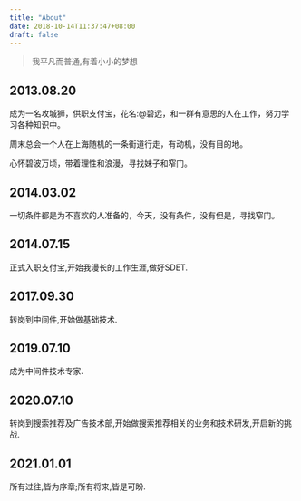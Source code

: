 ```yaml
---
title: "About"
date: 2018-10-14T11:37:47+08:00
draft: false
---
```


>我平凡而普通,有着小小的梦想

## 2013.08.20 ##

成为一名攻城狮，供职支付宝，花名:@碧远，和一群有意思的人在工作，努力学习各种知识中。

周末总会一个人在上海随机的一条街道行走，有动机，没有目的地。

心怀碧波万顷，带着理性和浪漫，寻找妹子和窄门。

## 2014.03.02 ##

一切条件都是为不喜欢的人准备的，今天，没有条件，没有但是，寻找窄门。

## 2014.07.15 ##

正式入职支付宝,开始我漫长的工作生涯,做好SDET.

## 2017.09.30 ##

转岗到中间件,开始做基础技术.

## 2019.07.10 ##

成为中间件技术专家.

## 2020.07.10 ##

转岗到搜索推荐及广告技术部,开始做搜索推荐相关的业务和技术研发,开启新的挑战.

## 2021.01.01 ##

所有过往,皆为序章;所有将来,皆是可盼.